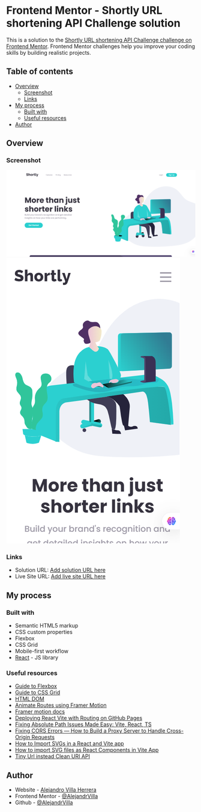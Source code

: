 # Frontend Mentor - Shortly URL shortening API Challenge solution

This is a solution to the [Shortly URL shortening API Challenge challenge on Frontend Mentor](https://www.frontendmentor.io/challenges/url-shortening-api-landing-page-2ce3ob-G). Frontend Mentor challenges help you improve your coding skills by building realistic projects. 

## Table of contents

- [Overview](#overview)
  - [Screenshot](#screenshot)
  - [Links](#links)
- [My process](#my-process)
  - [Built with](#built-with)
  - [Useful resources](#useful-resources)
- [Author](#author)

## Overview

### Screenshot

![screen1](./images/screenshot1.png)
![screen2](./images/screenshot2.png)

### Links

- Solution URL: [Add solution URL here](https://your-solution-url.com)
- Live Site URL: [Add live site URL here](https://your-live-site-url.com)

## My process

### Built with

- Semantic HTML5 markup
- CSS custom properties
- Flexbox
- CSS Grid
- Mobile-first workflow
- [React](https://reactjs.org/) - JS library

### Useful resources

- [Guide to Flexbox](https://css-tricks.com/snippets/css/a-guide-to-flexbox/)
- [Guide to CSS Grid](https://css-tricks.com/snippets/css/complete-guide-grid/)
- [HTML DOM](https://www.w3schools.com/jsref/prop_html_innerhtml.asp)
- [Animate Routes using Framer Motion](https://www.freecodecamp.org/news/improve-user-experience-in-react-by-animating-routes-using-framer-motion/)
- [Framer motion docs](https://motion.dev/docs)
- [Deploying React Vite with Routing on GitHub Pages](https://medium.com/@karinamisnik94/deploying-react-vite-with-routing-on-github-pages-68385676b788)
- [Fixing Absolute Path Issues Made Easy: Vite, React, TS](https://dev.to/willochs316/how-to-fix-absolute-path-not-working-in-vite-project-react-ts-3aj9)
- [Fixing CORS Errors — How to Build a Proxy Server to Handle Cross-Origin Requests](https://jakemccambley.medium.com/fixing-cors-errors-when-working-with-3rd-party-apis-a69dc5474804)
- [How to Import SVGs in a React and Vite app](https://www.freecodecamp.org/news/how-to-import-svgs-in-react-and-vite/)
- [How to import SVG files as React Components in Vite App](https://medium.com/@praizjosh/how-to-import-svg-files-as-react-components-in-vite-97d6e1f2c046)
- [Tiny Url instead Clean URI API](https://tinyurl.com/app/dev)

## Author

- Website - [Alejandro Villa Herrera](https://www.linkedin.com/in/alejandro-villa-herrera-6b8780142)
- Frontend Mentor - [@AlejandrVilla](https://www.frontendmentor.io/profile/AlejandrVilla)
- Github - [@AlejandrVilla](https://github.com/AlejandrVilla)